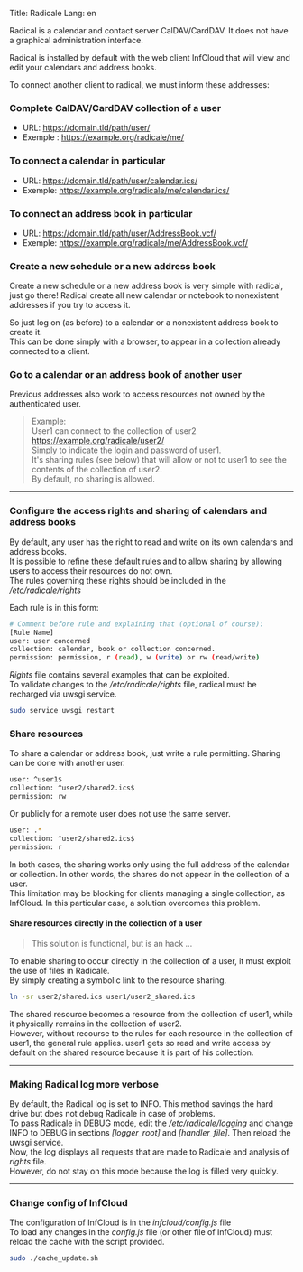 Title: Radicale
Lang: en

Radical is a calendar and contact server CalDAV/CardDAV. It does not have a graphical administration interface.

Radical is installed by default with the web client InfCloud that will view and edit your calendars and address books.

To connect another client to radical, we must inform these addresses:

### Complete CalDAV/CardDAV collection of a user
- URL: https://domain.tld/path/user/
- Exemple : https://example.org/radicale/me/

### To connect a calendar in particular
- URL: https://domain.tld/path/user/calendar.ics/
- Exemple: https://example.org/radicale/me/calendar.ics/

### To connect an address book in particular
- URL: https://domain.tld/path/user/AddressBook.vcf/
- Exemple: https://example.org/radicale/me/AddressBook.vcf/

### Create a new schedule or a new address book
Create a new schedule or a new address book is very simple with radical, just go there! Radical create all new calendar or notebook to nonexistent addresses if you try to access it.

So just log on (as before) to a calendar or a nonexistent address book to create it.  
This can be done simply with a browser, to appear in a collection already connected to a client.

### Go to a calendar or an address book of another user
Previous addresses also work to access resources not owned by the authenticated user.

> Example:  
> User1 can connect to the collection of user2  
> https://example.org/radicale/user2/  
> Simply to indicate the login and password of user1.  
> It's sharing rules (see below) that will allow or not to user1 to see the contents of the collection of user2.  
> By default, no sharing is allowed.

---

### Configure the access rights and sharing of calendars and address books
By default, any user has the right to read and write on its own calendars and address books.  
It is possible to refine these default rules and to allow sharing by allowing users to access their resources do not own.  
The rules governing these rights should be included in the */etc/radicale/rights*

Each rule is in this form:
```bash
# Comment before rule and explaining that (optional of course):
[Rule Name]
user: user concerned
collection: calendar, book or collection concerned.
permission: permission, r (read), w (write) or rw (read/write)
```
*Rights* file contains several examples that can be exploited.  
To validate changes to the */etc/radicale/rights* file, radical must be recharged via uwsgi service.
```bash
sudo service uwsgi restart
```

### Share resources
To share a calendar or address book, just write a rule permitting. Sharing can be done with another user.
```bash
user: ^user1$
collection: ^user2/shared2.ics$
permission: rw
```
Or publicly for a remote user does not use the same server.
```bash
user: .*
collection: ^user2/shared2.ics$
permission: r
```
In both cases, the sharing works only using the full address of the calendar or collection. In other words, the shares do not appear in the collection of a user.  
This limitation may be blocking for clients managing a single collection, as InfCloud. In this particular case, a solution overcomes this problem.

#### Share resources directly in the collection of a user
> This solution is functional, but is an hack ...

To enable sharing to occur directly in the collection of a user, it must exploit the use of files in Radicale.  
By simply creating a symbolic link to the resource sharing.
```bash
ln -sr user2/shared.ics user1/user2_shared.ics
```
The shared resource becomes a resource from the collection of user1, while it physically remains in the collection of user2.  
However, without recourse to the rules for each resource in the collection of user1, the general rule applies. user1 gets so read and write access by default on the shared resource because it is part of his collection.

---

### Making Radical log more verbose
By default, the Radical log is set to INFO. This method savings the hard drive but does not debug Radicale in case of problems.  
To pass Radicale in DEBUG mode, edit the */etc/radicale/logging* and change INFO to DEBUG in sections *[logger_root]* and *[handler_file]*. Then reload the uwsgi service.  
Now, the log displays all requests that are made to Radicale and analysis of *rights* file.  
However, do not stay on this mode because the log is filled very quickly.

---

### Change config of InfCloud
The configuration of InfCloud is in the *infcloud/config.js* file  
To load any changes in the *config.js* file (or other file of InfCloud) must reload the cache with the script provided.
```bash
sudo ./cache_update.sh
```
